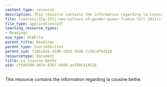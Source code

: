 ```yaml
---
content_type: resource
description: This resource contains the information regarding la cousine bethe.
file: /courses/21g-325j-new-culture-of-gender-queer-france-fall-2011/cf5db58036fe8307ddddaaf89c31451b_MIT21G_325JF11_Balzac.pdf
file_type: application/pdf
learning_resource_types:
- Readings
ocw_type: OCWFile
parent_title: Readings
parent_type: CourseSection
parent_uid: f10b182e-3590-185d-3bd8-7c56c4f5d1b0
resourcetype: Document
title: La cousine Bethe
uid: cf5db580-36fe-8307-dddd-aaf89c31451b
---
```

This resource contains the information regarding la cousine bethe.

